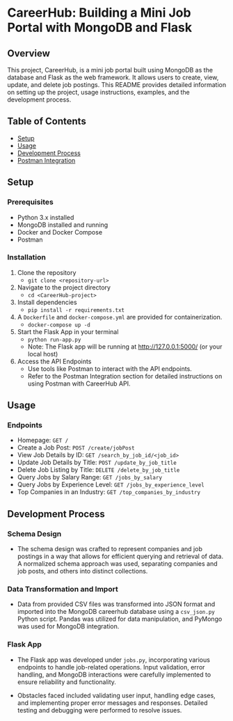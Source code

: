 # CareerHub: Building a Mini Job Portal with MongoDB and Flask

## Overview
This project, CareerHub, is a mini job portal built using MongoDB as the database and Flask as the web framework. It allows users to create, view, update, and delete job postings. This README provides detailed information on setting up the project, usage instructions, examples, and the development process.

## Table of Contents
- [Setup](#setup)
- [Usage](#usage)
- [Development Process](#DevelopmentProcess)
- [Postman Integration](#Postman)


## Setup

### Prerequisites
- Python 3.x installed
- MongoDB installed and running
- Docker and Docker Compose
- Postman

### Installation
1. Clone the repository
    - `git clone <repository-url>`
2. Navigate to the project directory
    - `cd <CareerHub-project>`
3. Install dependencies 
    - `pip install -r requirements.txt`
4. A `Dockerfile` and `docker-compose.yml` are provided for containerization.
    - `docker-compose up -d`
5. Start the Flask App in your terminal
   - `python run-app.py `
   - Note: The Flask app will be running at http://127.0.0.1:5000/ (or your local host)
6. Access the API Endpoints
   - Use tools like Postman to interact with the API endpoints.
   - Refer to the Postman Integration section for detailed instructions on using Postman with CareerHub API.


## Usage

### Endpoints
- Homepage: `GET /`
- Create a Job Post: `POST /create/jobPost`
- View Job Details by ID: `GET /search_by_job_id/<job_id>`
- Update Job Details by Title: `POST /update_by_job_title`
- Delete Job Listing by Title: `DELETE /delete_by_job_title`
- Query Jobs by Salary Range: `GET /jobs_by_salary`
- Query Jobs by Experience Level: `GET /jobs_by_experience_level`
- Top Companies in an Industry: `GET /top_companies_by_industry`


## Development Process

### Schema Design
- The schema design was crafted to represent companies and job postings in a way that allows for efficient querying and retrieval of data. A normalized schema approach was used, separating companies and job posts, and others into distinct collections.

### Data Transformation and Import
- Data from provided CSV files was transformed into JSON format and imported into the MongoDB careerhub database using a `csv_json.py` Python script. Pandas was utilized for data manipulation, and PyMongo was used for MongoDB integration.

### Flask App
- The Flask app was developed under `jobs.py`, incorporating various endpoints to handle job-related operations. Input validation, error handling, and MongoDB interactions were carefully implemented to ensure reliability and functionality.

- Obstacles faced included validating user input, handling edge cases, and implementing proper error messages and responses. Detailed testing and debugging were performed to resolve issues.



